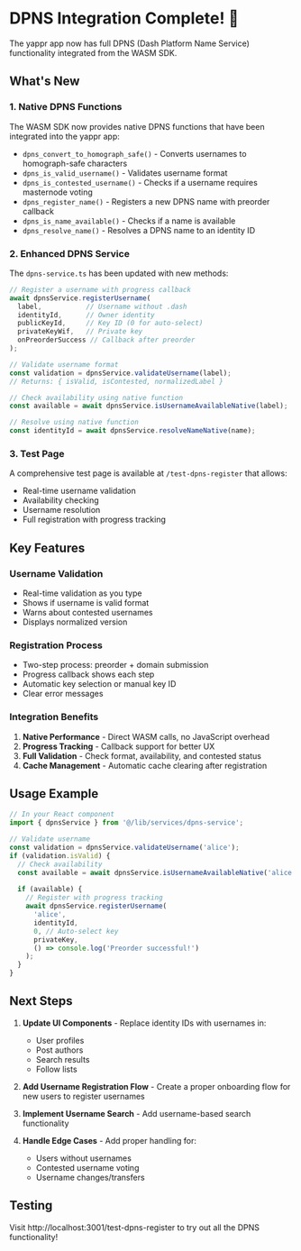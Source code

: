 # DPNS Integration Complete! 🎉

The yappr app now has full DPNS (Dash Platform Name Service) functionality integrated from the WASM SDK.

## What's New

### 1. **Native DPNS Functions**
The WASM SDK now provides native DPNS functions that have been integrated into the yappr app:

- `dpns_convert_to_homograph_safe()` - Converts usernames to homograph-safe characters
- `dpns_is_valid_username()` - Validates username format
- `dpns_is_contested_username()` - Checks if a username requires masternode voting
- `dpns_register_name()` - Registers a new DPNS name with preorder callback
- `dpns_is_name_available()` - Checks if a name is available
- `dpns_resolve_name()` - Resolves a DPNS name to an identity ID

### 2. **Enhanced DPNS Service**
The `dpns-service.ts` has been updated with new methods:

```typescript
// Register a username with progress callback
await dpnsService.registerUsername(
  label,           // Username without .dash
  identityId,      // Owner identity
  publicKeyId,     // Key ID (0 for auto-select)
  privateKeyWif,   // Private key
  onPreorderSuccess // Callback after preorder
);

// Validate username format
const validation = dpnsService.validateUsername(label);
// Returns: { isValid, isContested, normalizedLabel }

// Check availability using native function
const available = await dpnsService.isUsernameAvailableNative(label);

// Resolve using native function
const identityId = await dpnsService.resolveNameNative(name);
```

### 3. **Test Page**
A comprehensive test page is available at `/test-dpns-register` that allows:
- Real-time username validation
- Availability checking
- Username resolution
- Full registration with progress tracking

## Key Features

### Username Validation
- Real-time validation as you type
- Shows if username is valid format
- Warns about contested usernames
- Displays normalized version

### Registration Process
- Two-step process: preorder + domain submission
- Progress callback shows each step
- Automatic key selection or manual key ID
- Clear error messages

### Integration Benefits
1. **Native Performance** - Direct WASM calls, no JavaScript overhead
2. **Progress Tracking** - Callback support for better UX
3. **Full Validation** - Check format, availability, and contested status
4. **Cache Management** - Automatic cache clearing after registration

## Usage Example

```typescript
// In your React component
import { dpnsService } from '@/lib/services/dpns-service';

// Validate username
const validation = dpnsService.validateUsername('alice');
if (validation.isValid) {
  // Check availability
  const available = await dpnsService.isUsernameAvailableNative('alice');
  
  if (available) {
    // Register with progress tracking
    await dpnsService.registerUsername(
      'alice',
      identityId,
      0, // Auto-select key
      privateKey,
      () => console.log('Preorder successful!')
    );
  }
}
```

## Next Steps

1. **Update UI Components** - Replace identity IDs with usernames in:
   - User profiles
   - Post authors
   - Search results
   - Follow lists

2. **Add Username Registration Flow** - Create a proper onboarding flow for new users to register usernames

3. **Implement Username Search** - Add username-based search functionality

4. **Handle Edge Cases** - Add proper handling for:
   - Users without usernames
   - Contested username voting
   - Username changes/transfers

## Testing

Visit http://localhost:3001/test-dpns-register to try out all the DPNS functionality!